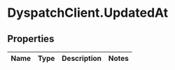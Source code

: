 # DyspatchClient.UpdatedAt

## Properties
Name | Type | Description | Notes
------------ | ------------- | ------------- | -------------


